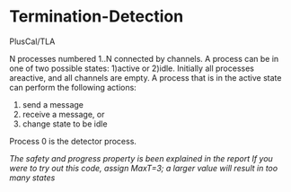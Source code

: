 # Termination-Detection
PlusCal/TLA

N processes numbered 1..N connected by channels. A process can be in one of two possible states: 1)active or 2)idle. Initially all processes areactive, and all channels are empty.
A process that is in the active state can perform the following actions:
1. send a message
2. receive a message, or
3. change state to be idle

Process 0 is the detector process.

*The safety and progress property is been explained in the report* 
*If you were to try out this code, assign MaxT=3; a larger value will result in too many states*

